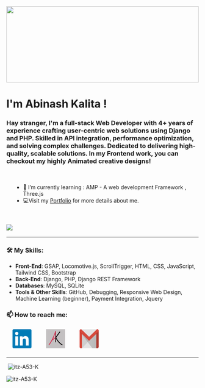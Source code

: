<div style="height: 200px; overflow"hidden" "><img align="center" alt="" width="100%" src="/Designer.png" style="height: 100%; object-fit: cover; object-position: center;"/></div>

<h1 >I'm Abinash Kalita !</h1>
<h3 >Hay stranger, I'm a full-stack Web Developer with 4+ years of experience crafting user-centric web solutions using Django and PHP. Skilled in API integration, performance optimization, and solving complex challenges. Dedicated to delivering high-quality, scalable solutions. In my Frontend work, you can checkout my highly Animated creative designs!</h3>

<div style="padding: 20px;">
  <ul>
    <li>🌱 I’m currently learning : AMP - A web development Framework , Three.js</li>
    <li>💻Visit my <a href="https://abikalita.in" target="_blank">Portfolio</a> for more details about me.</li>
  </ul>
</div>

![](https://komarev.com/ghpvc/?username=itz-A53-K&label=Profile+Views&color=410c6b&style=for-the-badge)

---

### 🛠️ My Skills:
- **Front-End**: GSAP, Locomotive.js, ScrollTrigger, HTML, CSS, JavaScript, Tailwind CSS, Bootstrap  
- **Back-End**: Django, PHP, Django REST Framework
- **Databases**: MySQL, SQLite
- **Tools & Other Skills**: GitHub, Debugging, Responsive Web Design, Machine Learning (beginner), Payment Integration, Jquery
  
<h3 align="left"> 📫 How to reach me:</h3>
<div style="display: flex; gap: 1rem; padding: 5px;">
  <a style="border: 1px solid #fff; border-radius: 5px; margin: 0 10px;" href="https://www.linkedin.com/in/abinash-kalita/" title="LinkedIn"> <img width="50" height=50" src="./img/linkedin.png" /></a>
  <a style="border: 1px solid #fff; border-radius: 5px; margin: 0 10px;" href="https://abikalita.in" title="abikalita.in (Portfolio)"> <img width="50" height=50" src="./img/logo.webp" /></a>
  <a style="border: 1px solid #fff; border-radius: 5px; margin: 0 10px;" href="mailto:connect.abikalita.in" title="Email"> <img width="50" height=50" src="./img/email.png" /></a>
</div>

---


<p>&nbsp;<img align="center" src="https://github-readme-stats.vercel.app/api?username=itz-A53-K&show_icons=true&locale=en" alt="itz-A53-K" /></p>

<p><img align="center" src="https://github-readme-streak-stats.herokuapp.com/?user=itz-A53-K&" alt="itz-A53-K" /></p>


<!--
**itz-A53-K/itz-A53-K** is a ✨ _special_ ✨ repository because its `README.md` (this file) appears on your GitHub profile.

Here are some ideas to get you started:

- 🔭 I’m currently working on ...
- 🌱 I’m currently learning ...
- 👯 I’m looking to collaborate on ...
- 🤔 I’m looking for help with ...
- 💬 Ask me about ...
- 📫 How to reach me: ...
- 😄 Pronouns: ...
- ⚡ Fun fact: ...
-->
